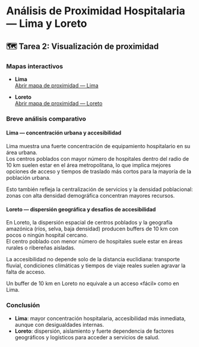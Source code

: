 # Análisis de Proximidad Hospitalaria — Lima y Loreto

## 🗺️ Tarea 2: Visualización de proximidad

### Mapas interactivos

- **Lima**  
  [Abrir mapa de proximidad — Lima](../outputs/mapa_proximidad_Lima.html)

- **Loreto**  
  [Abrir mapa de proximidad — Loreto](../outputs/mapa_proximidad_Loreto.html)

### Breve análisis comparativo

#### Lima — concentración urbana y accesibilidad

Lima muestra una fuerte concentración de equipamiento hospitalario en su área urbana.  
Los centros poblados con mayor número de hospitales dentro del radio de 10 km suelen estar en el área metropolitana, lo que implica mejores opciones de acceso y tiempos de traslado más cortos para la mayoría de la población urbana.  

Esto también refleja la centralización de servicios y la densidad poblacional: zonas con alta densidad demográfica concentran mayores recursos.

#### Loreto — dispersión geográfica y desafíos de accesibilidad

En Loreto, la dispersión espacial de centros poblados y la geografía amazónica (ríos, selva, baja densidad) producen buffers de 10 km con pocos o ningún hospital cercano.  
El centro poblado con menor número de hospitales suele estar en áreas rurales o ribereñas aisladas.  

La accesibilidad no depende solo de la distancia euclidiana: transporte fluvial, condiciones climáticas y tiempos de viaje reales suelen agravar la falta de acceso.  

Un buffer de 10 km en Loreto no equivale a un acceso «fácil» como en Lima.

### Conclusión

- **Lima**: mayor concentración hospitalaria, accesibilidad más inmediata, aunque con desigualdades internas.  
- **Loreto**: dispersión, aislamiento y fuerte dependencia de factores geográficos y logísticos para acceder a servicios de salud.
